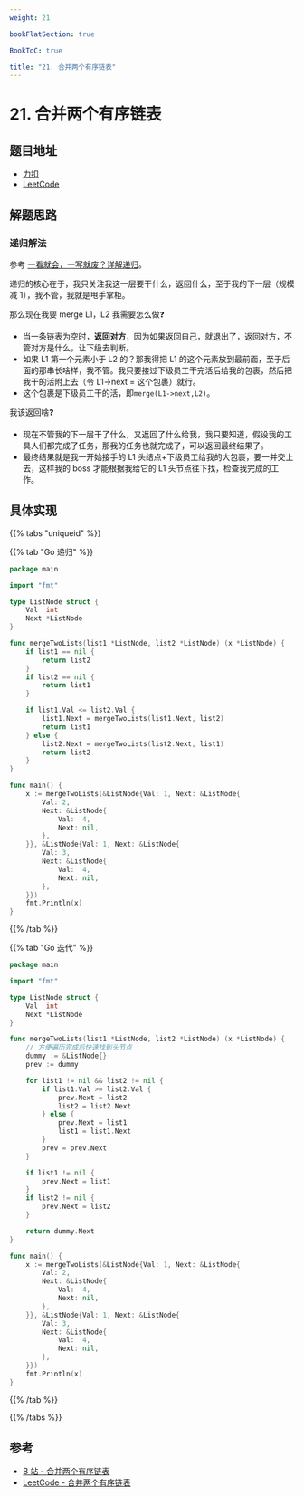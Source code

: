 ```yaml
---
weight: 21

bookFlatSection: true

BookToC: true

title: "21. 合并两个有序链表"
---
```


# 21. 合并两个有序链表

## 题目地址

+ [力扣](https://leetcode.cn/problems/merge-two-sorted-lists/description/)
+ [LeetCode](https://leetcode.com/problems/merge-two-sorted-lists/description/)

## 解题思路

### 递归解法

参考 [一看就会，一写就废？详解递归](https://leetcode.cn/problems/merge-two-sorted-lists/solutions/103891/yi-kan-jiu-hui-yi-xie-jiu-fei-xiang-jie-di-gui-by-/)。

递归的核心在于，我只关注我这一层要干什么，返回什么，至于我的下一层（规模减 1），我不管，我就是甩手掌柜。

那么现在我要 merge L1，L2 我需要怎么做❓

+ 当一条链表为空时，**返回对方**，因为如果返回自己，就退出了，返回对方，不管对方是什么，让下级去判断。
+ 如果 L1 第一个元素小于 L2 的？那我得把 L1 的这个元素放到最前面，至于后面的那串长啥样，我不管。我只要接过下级员工干完活后给我的包裹，然后把我干的活附上去（令 L1->next = 这个包裹）就行。
+ 这个包裹是下级员工干的活，即`merge(L1->next,L2)`。

我该返回啥❓

+ 现在不管我的下一层干了什么，又返回了什么给我，我只要知道，假设我的工具人们都完成了任务，那我的任务也就完成了，可以返回最终结果了。
+ 最终结果就是我一开始接手的 L1 头结点+下级员工给我的大包裹，要一并交上去，这样我的 boss 才能根据我给它的 L1 头节点往下找，检查我完成的工作。

## 具体实现

{{% tabs "uniqueid" %}}

{{% tab "Go 递归" %}}

```go
package main

import "fmt"

type ListNode struct {
	Val  int
	Next *ListNode
}

func mergeTwoLists(list1 *ListNode, list2 *ListNode) (x *ListNode) {
	if list1 == nil {
		return list2
	}
	if list2 == nil {
		return list1
	}

	if list1.Val <= list2.Val {
		list1.Next = mergeTwoLists(list1.Next, list2)
		return list1
	} else {
		list2.Next = mergeTwoLists(list2.Next, list1)
		return list2
	}
}

func main() {
	x := mergeTwoLists(&ListNode{Val: 1, Next: &ListNode{
		Val: 2,
		Next: &ListNode{
			Val:  4,
			Next: nil,
		},
	}}, &ListNode{Val: 1, Next: &ListNode{
		Val: 3,
		Next: &ListNode{
			Val:  4,
			Next: nil,
		},
	}})
	fmt.Println(x)
}

```

{{% /tab %}}

{{% tab "Go 迭代" %}}

```go
package main

import "fmt"

type ListNode struct {
	Val  int
	Next *ListNode
}

func mergeTwoLists(list1 *ListNode, list2 *ListNode) (x *ListNode) {
	// 方便遍历完成后快速找到头节点
	dummy := &ListNode{}
	prev := dummy

	for list1 != nil && list2 != nil {
		if list1.Val >= list2.Val {
			prev.Next = list2
			list2 = list2.Next
		} else {
			prev.Next = list1
			list1 = list1.Next
		}
		prev = prev.Next
	}

	if list1 != nil {
		prev.Next = list1
	}
	if list2 != nil {
		prev.Next = list2
	}

	return dummy.Next
}

func main() {
	x := mergeTwoLists(&ListNode{Val: 1, Next: &ListNode{
		Val: 2,
		Next: &ListNode{
			Val:  4,
			Next: nil,
		},
	}}, &ListNode{Val: 1, Next: &ListNode{
		Val: 3,
		Next: &ListNode{
			Val:  4,
			Next: nil,
		},
	}})
	fmt.Println(x)
}

```

{{% /tab %}}

{{% /tabs %}}

## 参考

+ [B 站 - 合并两个有序链表](https://www.bilibili.com/video/BV1qL411X7vz)
+ [LeetCode - 合并两个有序链表](https://leetcode.cn/problems/merge-two-sorted-lists/solutions/226408/he-bing-liang-ge-you-xu-lian-biao-by-leetcode-solu/)
